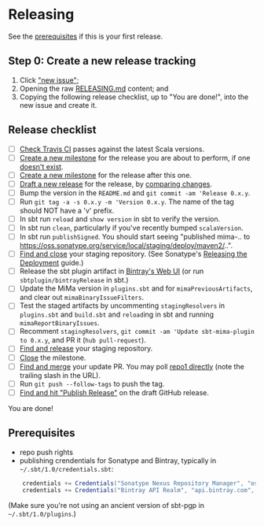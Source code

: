 # Releasing

See the [prerequisites](#prerequisites) if this is your first release.

## Step 0: Create a new release tracking

1. Click ["new issue"][issues/new];
2. Opening the raw [RELEASING.md][] content; and
3. Copying the following release checklist, up to "You are done!", into the new issue and create it.

## Release checklist

* [ ] [Check Travis CI][travis-ci] passes against the latest Scala versions.
* [ ] [Create a new milestone][milestones/new] for the release you are about to perform, if one [doesn't exist][milestones/list].
* [ ] [Create a new milestone][milestones/new] for the release after this one.
* [ ] [Draft a new release][releases/new] for the release, by [comparing changes][compare/view].
* [ ] Bump the version in the `README.md` and `git commit -am 'Release 0.x.y`.
* [ ] Run `git tag -a -s 0.x.y -m 'Version 0.x.y`. The name of the tag should NOT have a 'v' prefix.
* [ ] In sbt run `reload` and `show version` in sbt to verify the version.
* [ ] In sbt run `clean`, particularly if you've recently bumped `scalaVersion`.
* [ ] In sbt run `publishSigned`. You should start seeing "published mima-.. to https://oss.sonatype.org/service/local/staging/deploy/maven2/..".
* [ ] [Find and close][sonatype/staging-repos] your staging repository.  (See Sonatype's [Releasing the Deployment][sonatype/guide] guide.)
* [ ] Release the sbt plugin artifact in [Bintray's Web UI][sbt-mima/view] (or run `sbtplugin/bintrayRelease` in sbt.)
* [ ] Update the MiMa version in `plugins.sbt` and for `mimaPreviousArtifacts`, and clear out `mimaBinaryIssueFilters`.
* [ ] Test the staged artifacts by uncommenting `stagingResolvers` in `plugins.sbt` and `build.sbt` and `reload`ing in sbt and running `mimaReportBinaryIssues`.
* [ ] Recomment `stagingResolvers`, `git commit -am 'Update sbt-mima-plugin to 0.x.y`, and PR it (`hub pull-request`).
* [ ] [Find and release][sonatype/staging-repos] your staging repository.
* [ ] [Close][milestones/list] the milestone.
* [ ] [Find and merge][prs/list] your update PR. You may poll [repo1 directly][repo1/list] (note the trailing slash in the URL).
* [ ] Run `git push --follow-tags` to push the tag.
* [ ] [Find and hit "Publish Release"][releases/list] on the draft GitHub release.

[compare/view]:    https://github.com/lightbend/mima/compare/0.4.0...master
[issues/new]:      https://github.com/lightbend/mima/issues/new
[milestones/list]: https://github.com/lightbend/mima/milestones?direction=asc
[milestones/new]:  https://github.com/lightbend/mima/milestones/new
[prs/list]:        https://github.com/lightbend/mima/pulls
[releases/list]:   https://github.com/lightbend/mima/releases
[releases/new]:    https://github.com/lightbend/mima/releases/new

[RELEASING.md]: https://raw.githubusercontent.com/lightbend/mima/master/RELEASING.md
[repo1/list]: https://repo1.maven.org/maven2/com/typesafe/mima-core_2.12/0.5.0/
[sbt-mima/view]: https://bintray.com/sbt/sbt-plugin-releases/sbt-mima-plugin-imported2/view
[sonatype/guide]: https://central.sonatype.org/pages/releasing-the-deployment.html
[sonatype/staging-repos]: https://oss.sonatype.org/#stagingRepositories
[travis-ci]: https://travis-ci.org/lightbend/mima

You are done!

## Prerequisites

* repo push rights
* publishing crendentials for Sonatype and Bintray, typically in `~/.sbt/1.0/credentials.sbt`:

```scala
    credentials += Credentials("Sonatype Nexus Repository Manager", "oss.sonatype.org", <username>, <password>)
    credentials += Credentials("Bintray API Realm", "api.bintray.com", <username>, <password>)
```

(Make sure you're not using an ancient version of sbt-pgp in `~/.sbt/1.0/plugins`.)

